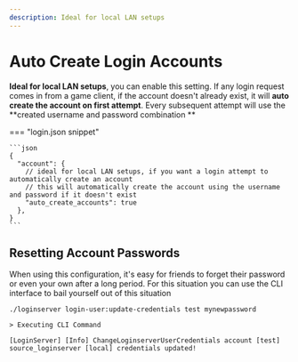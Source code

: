 ```yaml
---
description: Ideal for local LAN setups
---
```


# Auto Create Login Accounts

**Ideal for local LAN setups**, you can enable this setting. If any login request comes in from a game client, if the account doesn't already exist, it will **auto create the account on first attempt**. Every subsequent attempt will use the **created username and password combination **

=== "login.json snippet"

    ```json
    {
      "account": {
        // ideal for local LAN setups, if you want a login attempt to automatically create an account
        // this will automatically create the account using the username and password if it doesn't exist
        "auto_create_accounts": true
      },
    }
    ```

## Resetting Account Passwords

When using this configuration, it's easy for friends to forget their password or even your own after a long period. For this situation you can use the CLI interface to bail yourself out of this situation

```
./loginserver login-user:update-credentials test mynewpassword

> Executing CLI Command

[LoginServer] [Info] ChangeLoginserverUserCredentials account [test] source_loginserver [local] credentials updated!
```
